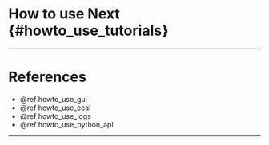 How to use Next {#howto_use_tutorials}
=====

---

# References

* @ref howto_use_gui
* @ref howto_use_ecal
* @ref howto_use_logs
* @ref howto_use_python_api

---
